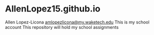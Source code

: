 # AllenLopez15.github.io

Allen Lopez-Licona
amlopezlicona@my.waketech.edu
This is my school account
This repository will hold my school assignments